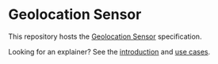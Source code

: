 Geolocation Sensor
==================

This repository hosts the [Geolocation Sensor](https://w3c.github.io/geolocation-sensor/) specification.

Looking for an explainer? See the [introduction](https://w3c.github.io/geolocation-sensor/#intro) and [use cases](https://w3c.github.io/geolocation-sensor/#use-cases).



